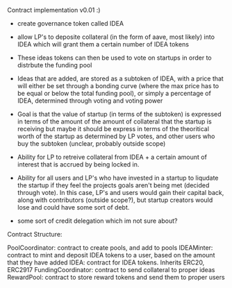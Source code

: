 Contract implementation v0.01 :)

* create governance token called IDEA
* allow LP's to deposite collateral (in the form of aave, most likely) into IDEA which will grant them a certain number of IDEA tokens
* These ideas tokens can then be used to vote on startups in order to distrbute the funding pool
* Ideas that are added, are stored as a subtoken of IDEA, with a price that will either be set through a bonding curve (where the max price has to be equal or below the total funding pool), or simply a percentage of IDEA, determined through voting and voting power
* Goal is that the value of startup (in terms of the subtoken) is expressed in terms of the amount of the amount of collateral that the startup is receiving but maybe it should be express in terms of the theoritical worth of the startup as determined by LP votes, and other users who buy the subtoken (unclear, probably outside scope)
* Ability for LP to retreive collateral from IDEA + a certain amount of interest that is accrued by being locked in. 
* Ability for all users and LP's who have invested in a startup to liqudate the startup if they feel the projects goals aren't being met (decided through vote). In this case, LP's and users would gain their capital back, along with contributors (outside scope?), but startup creators would lose and could have some sort of debt.

* some sort of credit delegation which im not sure about?



Contract Structure:

PoolCoordinator: contract to create pools, and add to pools
IDEAMinter: contract to mint and deposit IDEA tokens to a user, based on the amount that they have added
IDEA: contract for IDEA tokens. Inherits ERC20, ERC2917
FundingCoordinator: contract to send collateral to proper ideas
RewardPool: contract to store reward tokens and send them to proper users